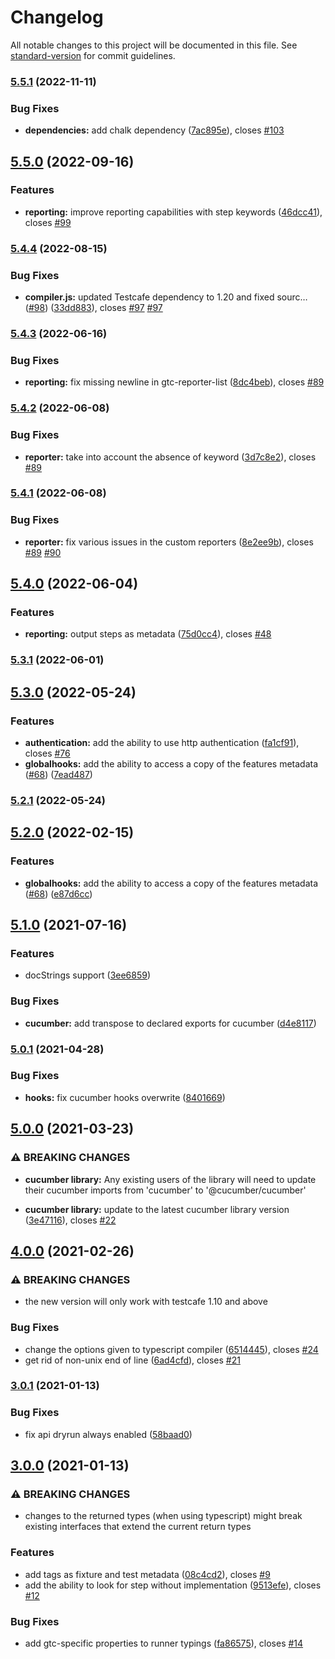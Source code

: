 # Changelog

All notable changes to this project will be documented in this file. See [standard-version](https://github.com/conventional-changelog/standard-version) for commit guidelines.

### [5.5.1](https://github.com/Arthy000/gherkin-testcafe/compare/v5.5.0...v5.5.1) (2022-11-11)


### Bug Fixes

* **dependencies:** add chalk dependency ([7ac895e](https://github.com/Arthy000/gherkin-testcafe/commit/7ac895efcd21551199feb9716ef93617f456a93c)), closes [#103](https://github.com/Arthy000/gherkin-testcafe/issues/103)

## [5.5.0](https://github.com/Arthy000/gherkin-testcafe/compare/v5.4.4...v5.5.0) (2022-09-16)


### Features

* **reporting:** improve reporting capabilities with step keywords ([46dcc41](https://github.com/Arthy000/gherkin-testcafe/commit/46dcc41017ba188912e9e88bca87c75cc94a5229)), closes [#99](https://github.com/Arthy000/gherkin-testcafe/issues/99)

### [5.4.4](https://github.com/Arthy000/gherkin-testcafe/compare/v5.4.3...v5.4.4) (2022-08-15)


### Bug Fixes

* **compiler.js:** updated Testcafe dependency to 1.20 and fixed sourc… ([#98](https://github.com/Arthy000/gherkin-testcafe/issues/98)) ([33dd883](https://github.com/Arthy000/gherkin-testcafe/commit/33dd88354a8a4afa7ab72a3b8a3d8420ad37ee79)), closes [#97](https://github.com/Arthy000/gherkin-testcafe/issues/97) [#97](https://github.com/Arthy000/gherkin-testcafe/issues/97)

### [5.4.3](https://github.com/Arthy000/gherkin-testcafe/compare/v5.4.2...v5.4.3) (2022-06-16)


### Bug Fixes

* **reporting:** fix missing newline in gtc-reporter-list ([8dc4beb](https://github.com/Arthy000/gherkin-testcafe/commit/8dc4beba697686bd556b14886a21b34c845129a1)), closes [#89](https://github.com/Arthy000/gherkin-testcafe/issues/89)

### [5.4.2](https://github.com/Arthy000/gherkin-testcafe/compare/v5.4.1...v5.4.2) (2022-06-08)


### Bug Fixes

* **reporter:** take into account the absence of keyword ([3d7c8e2](https://github.com/Arthy000/gherkin-testcafe/commit/3d7c8e2ef042893a6fd98606f803b28c9e787697)), closes [#89](https://github.com/Arthy000/gherkin-testcafe/issues/89)

### [5.4.1](https://github.com/Arthy000/gherkin-testcafe/compare/v5.4.0...v5.4.1) (2022-06-08)


### Bug Fixes

* **reporter:** fix various issues in the custom reporters ([8e2ee9b](https://github.com/Arthy000/gherkin-testcafe/commit/8e2ee9be6dcda21f89b73aa4a8f63fe2461f832f)), closes [#89](https://github.com/Arthy000/gherkin-testcafe/issues/89) [#90](https://github.com/Arthy000/gherkin-testcafe/issues/90)

## [5.4.0](https://github.com/Arthy000/gherkin-testcafe/compare/v5.3.1...v5.4.0) (2022-06-04)


### Features

* **reporting:** output steps as metadata ([75d0cc4](https://github.com/Arthy000/gherkin-testcafe/commit/75d0cc4d28b997ecf9e18204789800e905db5d32)), closes [#48](https://github.com/Arthy000/gherkin-testcafe/issues/48)

### [5.3.1](https://github.com/Arthy000/gherkin-testcafe/compare/v5.3.0...v5.3.1) (2022-06-01)

## [5.3.0](https://github.com/Arthy000/gherkin-testcafe/compare/v5.2.0...v5.3.0) (2022-05-24)


### Features

* **authentication:** add the ability to use http authentication ([fa1cf91](https://github.com/Arthy000/gherkin-testcafe/commit/fa1cf91834b6239120d3a5a0524f0bd34e65ac39)), closes [#76](https://github.com/Arthy000/gherkin-testcafe/issues/76)
* **globalhooks:** add the ability to access a copy of the features metadata ([#68](https://github.com/Arthy000/gherkin-testcafe/issues/68)) ([7ead487](https://github.com/Arthy000/gherkin-testcafe/commit/7ead487943ca70d71c6a82b4851e23d18c62bc10))

### [5.2.1](https://github.com/Arthy000/gherkin-testcafe/compare/v5.2.0...v5.2.1) (2022-05-24)

## [5.2.0](https://github.com/Arthy000/gherkin-testcafe/compare/v5.1.0...v5.2.0) (2022-02-15)


### Features

* **globalhooks:** add the ability to access a copy of the features metadata ([#68](https://github.com/Arthy000/gherkin-testcafe/issues/68)) ([e87d6cc](https://github.com/Arthy000/gherkin-testcafe/commit/e87d6cce02d9cf7c26812595c588d3f137537554))

## [5.1.0](https://github.com/Arthy000/gherkin-testcafe/compare/v5.0.1...v5.1.0) (2021-07-16)


### Features

* docStrings support ([3ee6859](https://github.com/Arthy000/gherkin-testcafe/commit/3ee6859524e76e5e1a7815f981cc01bfa31586d9))


### Bug Fixes

* **cucumber:** add transpose to declared exports for cucumber ([d4e8117](https://github.com/Arthy000/gherkin-testcafe/commit/d4e8117f0bd94a868b8470017285c54489524d6b))

### [5.0.1](https://github.com/Arthy000/gherkin-testcafe/compare/v5.0.0...v5.0.1) (2021-04-28)


### Bug Fixes

* **hooks:** fix cucumber hooks overwrite ([8401669](https://github.com/Arthy000/gherkin-testcafe/commit/8401669b5f6451932cef91af023d2605781fa766))

## [5.0.0](https://github.com/Arthy000/gherkin-testcafe/compare/v4.0.0...v5.0.0) (2021-03-23)


### ⚠ BREAKING CHANGES

* **cucumber library:** Any existing users of the library will need to update their cucumber imports from
'cucumber' to '@cucumber/cucumber'

* **cucumber library:** update to the latest cucumber library version ([3e47116](https://github.com/Arthy000/gherkin-testcafe/commit/3e47116c0b6cbc72a0e096b87264ec710317c16c)), closes [#22](https://github.com/Arthy000/gherkin-testcafe/issues/22)

## [4.0.0](https://github.com/Arthy000/gherkin-testcafe/compare/v3.0.1...v4.0.0) (2021-02-26)


### ⚠ BREAKING CHANGES

* the new version will only work with testcafe 1.10 and above

### Bug Fixes

* change the options given to typescript compiler ([6514445](https://github.com/Arthy000/gherkin-testcafe/commit/65144456e0122a10587f9833924250e02e4b67ff)), closes [#24](https://github.com/Arthy000/gherkin-testcafe/issues/24)
* get rid of non-unix end of line ([6ad4cfd](https://github.com/Arthy000/gherkin-testcafe/commit/6ad4cfdbdf07507eebf2b1eb25fbafbacb67c3bd)), closes [#21](https://github.com/Arthy000/gherkin-testcafe/issues/21)

### [3.0.1](https://github.com/Arthy000/gherkin-testcafe/compare/v3.0.0...v3.0.1) (2021-01-13)


### Bug Fixes

* fix api dryrun always enabled ([58baad0](https://github.com/Arthy000/gherkin-testcafe/commit/58baad0c019c5dfd08054cf05822b80496f08da5))

## [3.0.0](https://github.com/Arthy000/gherkin-testcafe/compare/v2.4.2...v3.0.0) (2021-01-13)


### ⚠ BREAKING CHANGES

* changes to the returned types (when using typescript) might break existing
interfaces that extend the current return types

### Features

* add tags as fixture and test metadata ([08c4cd2](https://github.com/Arthy000/gherkin-testcafe/commit/08c4cd268cfbb508e8b2a151280bbe0c70cc096c)), closes [#9](https://github.com/Arthy000/gherkin-testcafe/issues/9)
* add the ability to look for step without implementation ([9513efe](https://github.com/Arthy000/gherkin-testcafe/commit/9513efe1dd636277a716585ffd7c98c1057e67ad)), closes [#12](https://github.com/Arthy000/gherkin-testcafe/issues/12)


### Bug Fixes

* add gtc-specific properties to runner typings ([fa86575](https://github.com/Arthy000/gherkin-testcafe/commit/fa865758c0c68c4419a46662449b61d420e2bec3)), closes [#14](https://github.com/Arthy000/gherkin-testcafe/issues/14)
